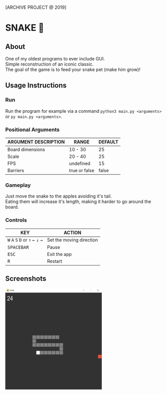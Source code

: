 [ARCHIVE PROJECT @ 2019]

# SNAKE 🐍


## About
One of my oldest programs to ever include GUI. \
Simple reconstruction of an iconic classic. \
The goal of the game is to feed your snake pet (make him grow)!


## Usage Instructions
### Run
Run the program for example via a command `python3 main.py <arguments>` or `py main.py <arguments>`.

### Positional Arguments
| ARGUMENT DESCRIPTION | RANGE         | DEFAULT |
| -------------------- | ------        | ------- |
| Board dimensions     | 10 - 30       | 25      |
| Scale                | 20 - 40       | 25      |
| FPS                  | undefined     | 15      |
| Barriers             | true or false | false   |

### Gameplay
Just move the snake to the apples avoiding it's tail. \
Eating them will increase it's length, making it harder to go around the board.

### Controls
| KEY                 | ACTION       |
| ---                 | ------       |
| <kbd>W</kbd> <kbd>A</kbd> <kbd>S</kbd> <kbd>D</kbd> or <kbd>&uarr;</kbd> <kbd>&larr;</kbd> <kbd>&darr;</kbd> <kbd>&rarr;</kbd> | Set the moving direction |
| <kbd>SPACEBAR</kbd> | Pause        |
| <kbd>ESC</kbd>      | Exit the app |
| <kbd>R</kbd>        | Restart      |


## Screenshots
![Preview](./preview/preview.png "Preview")
